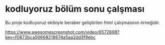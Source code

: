 # kodluyoruz bölüm sonu çalşması
Bu proje kodluyoruz ekibiyle beraber geliştirilen html çalışmasının örneğidir.

https://www.awesomescreenshot.com/video/6572698?key=f0872bca56668218674a5aa2dd3f9ebc
